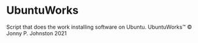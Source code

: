 # UbuntuWorks
Script that does the work installing software on Ubuntu. UbuntuWorks™ © Jonny P. Johnston 2021
